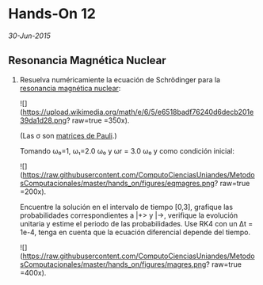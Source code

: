 
 # Hands-On 12
*30-Jun-2015*


## Resonancia Magnética Nuclear

1. Resuelva numéricamiente la ecuación de Schrödinger para la [resonancia magnética nuclear](https://en.wikipedia.org/wiki/Two-state_quantum_system#Evolution_in_a_Time-dependent_Field:_Nuclear_magnetic_resonance):

	![](https://upload.wikimedia.org/math/e/6/5/e6518badf76240d6decb201e39da1d28.png? raw=true =350x).

	(Las σ son [matrices de Pauli](https://en.wikipedia.org/wiki/Pauli_matrices).)

	Tomando ω₀=1,  ω₁=2.0 ω₀ y ωr = 3.0 ω₀ y como condición inicial:

	![](https://raw.githubusercontent.com/ComputoCienciasUniandes/MetodosComputacionales/master/hands_on/figures/eqmagres.png? raw=true =200x).

	Encuentre la solución en el intervalo de tiempo [0,3], grafique las probabilidades correspondientes a |+> y |->, verifique la evolución unitaria y estime el periodo de las probabilidades. Use RK4 con un Δt = 1e-4, tenga en cuenta que la ecuación diferencial depende del tiempo.

	![](https://raw.githubusercontent.com/ComputoCienciasUniandes/MetodosComputacionales/master/hands_on/figures/magres.png? raw=true =400x).
